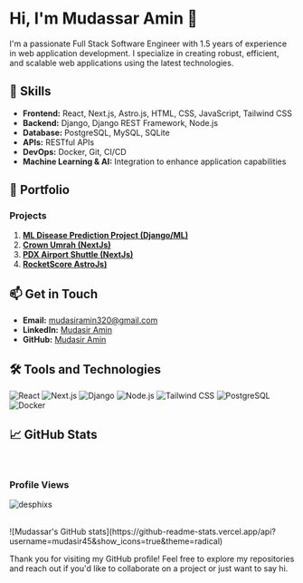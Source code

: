 # Hi, I'm Mudassar Amin 👋

I'm a passionate Full Stack Software Engineer with 1.5 years of experience in web application development. I specialize in creating robust, efficient, and scalable web applications using the latest technologies.

## 🚀 Skills

- **Frontend:** React, Next.js, Astro.js, HTML, CSS, JavaScript, Tailwind CSS
- **Backend:** Django, Django REST Framework, Node.js
- **Database:** PostgreSQL, MySQL, SQLite
- **APIs:** RESTful APIs
- **DevOps:** Docker, Git, CI/CD
- **Machine Learning & AI:** Integration to enhance application capabilities

## 📂 Portfolio

### Projects

1. [**ML Disease Prediction Project (Django/ML)**](https://github.com/mudasir45/ML-desease-prediction-project)
2. [**Crown Umrah (NextJs)**](https://crownumrah.co.uk/)
3. [**PDX Airport Shuttle (NextJs)**](https://pdxairportshuttle.com/)
4. [**RocketScore AstroJs)**](https://rocketscore.com/)

## 📫 Get in Touch

- **Email:** mudasiramin320@gmail.com
- **LinkedIn:** [Mudasir Amin](https://www.linkedin.com/in/mudasiramin/)
- **GitHub:** [Mudasir Amin](https://github.com/mudasir45)

## 🛠 Tools and Technologies

![React](https://img.shields.io/badge/React-20232A?style=for-the-badge&logo=react&logoColor=61DAFB)
![Next.js](https://img.shields.io/badge/Next.js-000000?style=for-the-badge&logo=nextdotjs&logoColor=white)
![Django](https://img.shields.io/badge/Django-092E20?style=for-the-badge&logo=django&logoColor=white)
![Node.js](https://img.shields.io/badge/Node.js-43853D?style=for-the-badge&logo=node-dot-js&logoColor=white)
![Tailwind CSS](https://img.shields.io/badge/Tailwind_CSS-38B2AC?style=for-the-badge&logo=tailwind-css&logoColor=white)
![PostgreSQL](https://img.shields.io/badge/PostgreSQL-336791?style=for-the-badge&logo=postgresql&logoColor=white)
![Docker](https://img.shields.io/badge/Docker-2496ED?style=for-the-badge&logo=docker&logoColor=white)

## 📈 GitHub Stats
 <br>
<h3>Profile Views</h3>
 <p align="left"> <img src="https://profile-counter.glitch.me/mudasir45/count.svg" alt="desphixs" /> </p>
 
 </br>
![Mudassar's GitHub stats](https://github-readme-stats.vercel.app/api?username=mudasir45&show_icons=true&theme=radical)

Thank you for visiting my GitHub profile! Feel free to explore my repositories and reach out if you'd like to collaborate on a project or just want to say hi.
